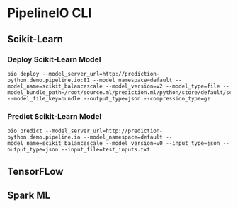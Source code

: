 # PipelineIO CLI
## Scikit-Learn
### Deploy Scikit-Learn Model
```
pio deploy --model_server_url=http://prediction-python.demo.pipeline.io:81 --model_namespace=default --model_name=scikit_balancescale --model_version=v2 --model_type=file --model_bundle_path=/root/source.ml/prediction.ml/python/store/default/scikit_balancescale/v2/ --model_file_key=bundle --output_type=json --compression_type=gz
```
### Predict Scikit-Learn Model
```
pio predict --model_server_url=http://prediction-python.demo.pipeline.io --model_namespace=default --model_name=scikit_balancescale --model_version=v0 --input_type=json --output_type=json --input_file=test_inputs.txt
```

## TensorFLow

## Spark ML
